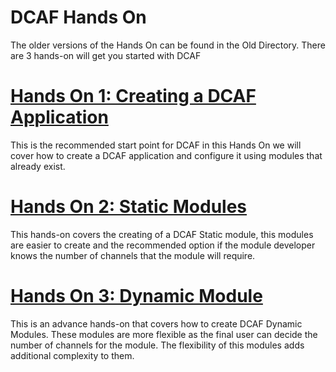 # DCAF Hands On

The older versions of the Hands On can be found in the Old Directory.
There are 3  hands-on  will get you started with DCAF


# [Hands On 1: Creating a DCAF Application](Hands-On_1/DCAF_Hands_On_1.md)
This is the recommended start point for DCAF in this Hands On we will cover how to create a DCAF application and configure it using modules that already exist.

# [Hands On 2: Static Modules](Hands-On_2/DCAF_Hands_On_2.md)
This hands-on covers the creating of a DCAF Static module, this modules are easier to create and the recommended option if the module developer knows the number of channels that the module will require.

# [Hands On 3: Dynamic Module](Hands-On_3/DCAF_Hands_On_3.md)
This is an advance hands-on that covers how to create DCAF Dynamic Modules. These modules are more flexible as the final user can decide the number of channels for the module. The flexibility of this modules adds additional complexity to them.
